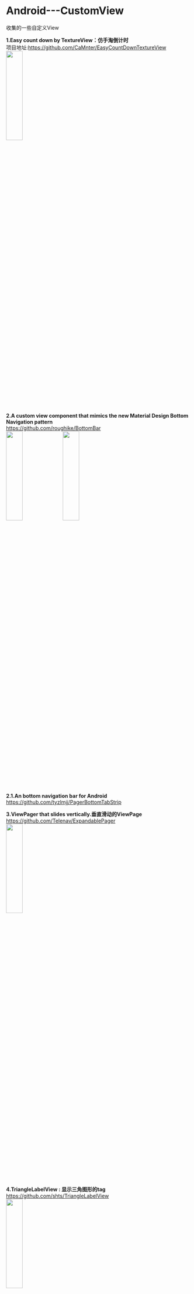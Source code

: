 # Android---CustomView
收集的一些自定义View


**1.Easy count down by TextureView：仿手淘倒计时**     
项目地址:https://github.com/CaMnter/EasyCountDownTextureView      
<img src="./image/1-1.gif" width="30%" height="25%" >   

**2.A custom view component that mimics the new Material Design Bottom Navigation pattern**    
https://github.com/roughike/BottomBar      
<img src="./image/2-1.gif" width="30%" height="25%" >
<img src="./image/2-2.gif" width="30%" height="25%" >

**2.1.An bottom navigation bar for Android**      
https://github.com/tyzlmjj/PagerBottomTabStrip

**3.ViewPager that slides vertically.垂直滑动的ViewPage**         
https://github.com/Telenav/ExpandablePager     
<img src="./image/3-1.gif" width="30%" height="25%" >

**4.TriangleLabelView : 显示三角图形的tag**     
https://github.com/shts/TriangleLabelView       
<img src="./image/4-1.png" width="30%" height="25%" >

**5.Navigation tab bar with colorful interactions.**    
https://github.com/DevLight-Mobile-Agency/NavigationTabBar      

**6.3d旋转切换view , 类似旋转木马效果。**     
https://github.com/dalong982242260/LoopRotarySwitch     

**7.android 悬浮窗菜单，可在launcher或app中使用**            
https://github.com/crosg/FloatMenuSample                

**8.DialogFragment swipeable away like Tinder UI.**            
https://github.com/kakajika/SwipeAwayDialog            

**9.可定制的ViewPagerIndicator,当然不通过ViewPager也可以用.**           
https://github.com/jiang111/ScalableTabIndicator           

**10.一个垂直方向的DrawerLayout,抽屉从上向下展开**            
https://github.com/corerzhang/VerticalDrawerLayout           

**11.PaperOnboarding is a material design slider**       
https://github.com/Ramotion/paper-onboarding-android             

**12.Android流式布局，支持点击、单选、多选等，适合用于产品标签等，用法采用Adapter模式，和ListView、GridView用法一样！**      
https://github.com/hanhailong/FlowTag            

**13.This Library helps users to use Bottom Navigation Bar (A new pattern from google) with ease and allows ton of customizations**     
https://github.com/Ashok-Varma/BottomNavigation               

**14.FaceOffToggleButton:Toggle button which shows a happy face for checked or unhappy for unchecked.**                
https://github.com/Nightonke/FaceOffToggleButton               

**15.一个别致的环形菜单**      
https://github.com/Hitomis/CircleMenu        

**16.A Helper for SystemBar include StatusBar and NavigationBar**               
https://github.com/H07000223/FlycoSystemBar              

**17.用于展示注册进度的view**             
https://github.com/jiang111/ProgressView              

**17.1.带有动态效果的表单引导进度**     
https://github.com/VictorAlbertos/BreadcrumbsView    

**18.基于第三方WheelView 实现的一个时间选择器**                  
https://github.com/chsmy/DateSelecter          

**19.自定义EditText实现右下角计数控件**            
https://github.com/FTandJYQ/AnFQNumEditText

**20.利用三阶贝塞尔曲线模仿QQ空间直播页面右下角的礼物冒泡特效**                
https://github.com/Yasic/QQBubbleView
 
**21.CircleIndicator for ViewPager**              
https://github.com/Modificator/CircleIndicator            

**22.一种可根据展开是否超出屏幕来判断父控件是否自动滚动的ExpandableLayout**         
https://github.com/SilenceDut/ExpandableLayout        

**23.一款漂亮的 Bottom Sheet 选择器**     
https://github.com/philliphsu/BottomSheetPickers

**24.酷炫信用卡View**     
https://github.com/cooltechworks/CreditCardView     

**25.自定义卡片集view，支持展开收缩滚动**     
https://github.com/loopeer/CardStackView       

**26. A Series Of Badge Drawables For Android.**     
https://github.com/nekocode/Badge       

**27.Step by step，just use HorizontalStepView，VerticalStepView. step indicator，flow indicator，timeline，order process**          
https://github.com/baoyachi/StepView      

**28.An Android text view with scrolling text change animation**   
https://github.com/robinhood/ticker     

**29.电影票在线选座**    
https://github.com/qifengdeqingchen/SeatTable    

**30.自动格式化银行卡号的EditText，每四位增加一个空格，并根据银行卡号判断该银行卡归属的银行及卡别**          
https://github.com/smuyyh/BankCardFormat          

**31.Add a headview for any view and supports sticking the navigator on the top when ItemView scrolls.**    
https://github.com/w446108264/ScrollableLayout    

**32.一个简单，强大的广告活动弹窗控件**    
https://github.com/yipianfengye/android-adDialog         

**33.ViewPager cards inspired by Duolingo**            
https://github.com/rubensousa/ViewPagerCards

**34.An android process bar library associated with ViewPager through single method**     
https://github.com/hzw1199/android_ProcessBar     

**35.A cool material sign up transition.**                   
https://github.com/JeasonWong/SignUpTransition         

**36.SpiderWebScoreView是用于Android上的一个蛛网评分控件**         
https://github.com/xiaopansky/SpiderWebScoreView                
https://github.com/RikkaW/MaterialPreference

**37.Android 支持水平和垂直滑动的ViewPager**                   
https://github.com/DevLight-Mobile-Agency/InfiniteCycleViewPager            

**38.可以记住历史选项的spinner**             
https://github.com/Jasonchenlijian/MemorySpinner            

**39.使用方便的的 Material Design 风格 Preference UI，包含一个根据规范自制的新的 SimpleMenuPreference**           
https://github.com/RikkaW/MaterialPreference

**40.仿支付宝芝麻信用分仪表盘效果**            
https://github.com/HotBitmapGG/CreditSesameRingView    

**50.RecyclerView实现Card Gallery效果，替代ViewPager方案**      
https://github.com/huazhiyuan2008/RecyclerViewCardGallery          

**51.纯用SVG做的Google I/O 2016那个炫酷的时钟**          
https://github.com/lypeer/GoogleClock           

**52.Android 角标组件效果**          
https://github.com/czy1121/cornerlabelview         

**53.一个展示下载进度的View，下载完成和失败的时候会有酷酷的动画.**               
https://github.com/dudu90/FreshDownloadView       

**54.自定义 自动补充 email 的 EditTextAuto Fill the custom email to EditText**         
https://github.com/wangshaolei/AutoFillEmailEditText           

**55.类似手机QQ界面右上角的弹出菜单，使用recyclerview和popupwindow封装了一下.**
https://github.com/zaaach/TopRightMenu       

**56.一款漂亮的周日历组件A simple weekly calendar.**         
https://github.com/nomanr/weekcalendar     

**57.比原生 Snack 更漂亮的 Bottom Notification 库Snacky is a small library to help you adding a Snackbar to your android project.**        https://github.com/matecode/Snacky         

**58.可设置圆角背景边框的的按钮**       
https://github.com/czy1121/roundbutton          

**59.滚动播放的公告控件(仿京东淘宝)**       
https://github.com/czy1121/noticeview

**60.简单易用的可定制展开角度的button menu**      
https://github.com/uin3566/AllAngleExpandableButton

**61.简洁风格的日历 View**      
https://github.com/recruit-mp/LightCalendarView        

**62.Android TextView that can expand and collapse.**          
https://github.com/Chen-Sir/ExpandableTextView

**63.**

**64.**

**65.**

**66.**











